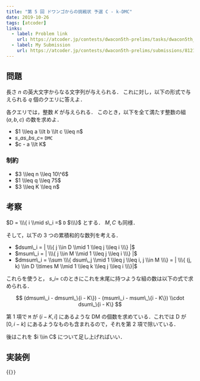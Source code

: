 ```yaml
---
title: "第 5 回 ドワンゴからの挑戦状 予選 C - k-DMC"
date: 2019-10-26
tags: [atcoder]
links:
  - label: Problem link
    url: https://atcoder.jp/contests/dwacon5th-prelims/tasks/dwacon5th_prelims_c
  - label: My Submission
    url: https://atcoder.jp/contests/dwacon5th-prelims/submissions/8121212
---
```


## 問題

長さ $n$ の英大文字からなる文字列が与えられる．
これに対し，以下の形式で与えられる $q$ 個のクエリに答えよ．

各クエリでは，整数 $K$ が与えられる．
このとき，以下を全て満たす整数の組 $(a, b, c)$ の数を求めよ．

- $1 \\leq a \\lt b \\lt c \\leq n$
- $s\_a s\_b s\_c =$ `DMC`
- $c - a \\lt K$

### 制約

- $3 \\leq n \\leq 10\^6$
- $1 \\leq q \\leq 75$
- $3 \\leq K \\leq n$

## 考察

$D = \\\{ i \\mid s\_i =$ `D` $\\\}$ とする． $M, C$ も同様．

そして，以下の 3 つの累積和的な数列を考える．

- $dsum\_i = | \\\{ j \\in D \\mid 1 \\leq j \\leq i \\\} |$
- $msum\_i = | \\\{ j \\in M \\mid 1 \\leq j \\leq i \\\} |$
- $dmsum\_i = \\sum \\\{ dsum\_j \\mid 1 \\leq j \\leq i, j \\in M \\\} = | \\\{ (j, k) \\in D \\times M \\mid 1 \\leq k \\leq j \\leq i \\\}|$

これらを使うと， $s\_i =$ `C`のときにこれを末尾に持つような組の数は以下の式で求められる．

$$
(dmsum\_i - dmsum\_\{i - K\}) -
(msum\_i - msum\_\{i - K\}) \\cdot dsum\_\{i - K\}
$$

第 1 項で `M` が $(i-K, i]$ にあるような DM の個数を求めている．これでは D が $[0, i-k]$ にあるようなものも含まれるので，それを第 2 項で除いている．

後はこれを $i \\in C$ について足し上げればいい．

## 実装例

{{<code file="0.cpp" language="cpp">}}
